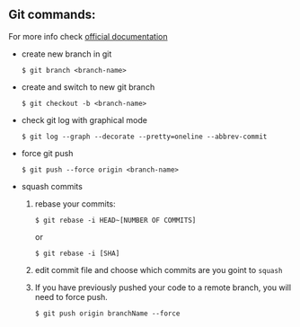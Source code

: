 ## Git commands:
For more info check [official documentation](https://git-scm.com/book/en/v2)

*  create new branch in git
    ```
    $ git branch <branch-name>
    ```
*  create and switch to new git branch
    ```
    $ git checkout -b <branch-name>
    ```
*  check git log with graphical mode
    ```
    $ git log --graph --decorate --pretty=oneline --abbrev-commit
    ```
*  force git push 
    ```
    $ git push --force origin <branch-name>
    ```
* squash commits
    
    1. rebase your commits: 
        ```
        $ git rebase -i HEAD~[NUMBER OF COMMITS]
        ```
        or
        ```
        $ git rebase -i [SHA]
        ```
    2. edit commit file and choose which commits are you goint to `squash`

    3. If you have previously pushed your code to a remote branch, you will need to force push.
        ```
        $ git push origin branchName --force
        ```